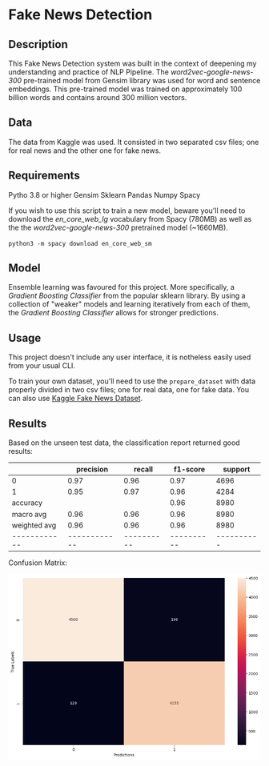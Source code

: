 # Fake News Detection 

## Description 

This Fake News Detection system was built in the context of deepening my understanding and practice of NLP Pipeline. The *word2vec-google-news-300* pre-trained model from Gensim library was used for word and sentence embeddings. This pre-trained model was trained on approximately 100 billion words and contains around 300 million vectors. 


## Data

The data from Kaggle was used. It consisted in two separated csv files; one for real news and the other one for fake news. 


## Requirements 

Pytho 3.8 or higher
Gensim 
Sklearn
Pandas
Numpy
Spacy

If you wish to use this script to train a new model, beware you'll need to download the *en_core_web_lg* vocabulary from Spacy (780MB) as well as the the *word2vec-google-news-300* pretrained model (~1660MB). 

`python3 -m spacy download en_core_web_sm`


## Model

Ensemble learning was favoured for this project. More specifically, a *Gradient Boosting Classifier* from the popular sklearn library. By using a collection of "weaker" models and learning iteratively from each of them, the *Gradient Boosting Classifier* allows for stronger predictions. 


## Usage

This project doesn't include any user interface, it is notheless easily used from your usual CLI. 

To train your own dataset, you'll need to use the `prepare_dataset` with data properly divided in two csv files; one for real data, one for fake data. You can also use [Kaggle Fake News Dataset](https://www.kaggle.com/competitions/fake-news/data).  


## Results

Based on the unseen test data, the classification report returned good results:


|            |  precision |   recall | f1-score |  support |
|------------|------------|----------|----------|----------|
|          0 |     0.97   |   0.96   |   0.97   |   4696   |
|          1 |     0.95   |   0.97   |   0.96   |   4284   |
|   accuracy |            |          |   0.96   |   8980   |
|  macro avg |     0.96   |   0.96   |   0.96   |   8980   |
|weighted avg|     0.96   |   0.96   |   0.96   |   8980   |
|------------|------------|----------|----------|----------|


Confusion Matrix:


![Confusion Matrix](confusion_matrix.png)
